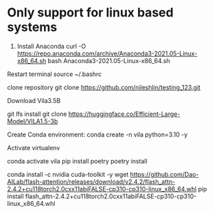 
# Only support for linux based systems 

1. Install Anaconda
curl -O https://repo.anaconda.com/archive/Anaconda3-2021.05-Linux-x86_64.sh
bash Anaconda3-2021.05-Linux-x86_64.sh

Restart terminal
source ~/.bashrc

clone repository
git clone https://github.com/nileshlin/testing_123.git

Download Vila3.5B

git lfs install
git clone https://huggingface.co/Efficient-Large-Model/VILA1.5-3b


Create Conda environment:
conda create -n vila python=3.10 -y

Activate virtualenv

conda activate vila
pip install poetry 
poetry install

conda install -c nvidia cuda-toolkit -y
wget https://github.com/Dao-AILab/flash-attention/releases/download/v2.4.2/flash_attn-2.4.2+cu118torch2.0cxx11abiFALSE-cp310-cp310-linux_x86_64.whl
pip install flash_attn-2.4.2+cu118torch2.0cxx11abiFALSE-cp310-cp310-linux_x86_64.whl




